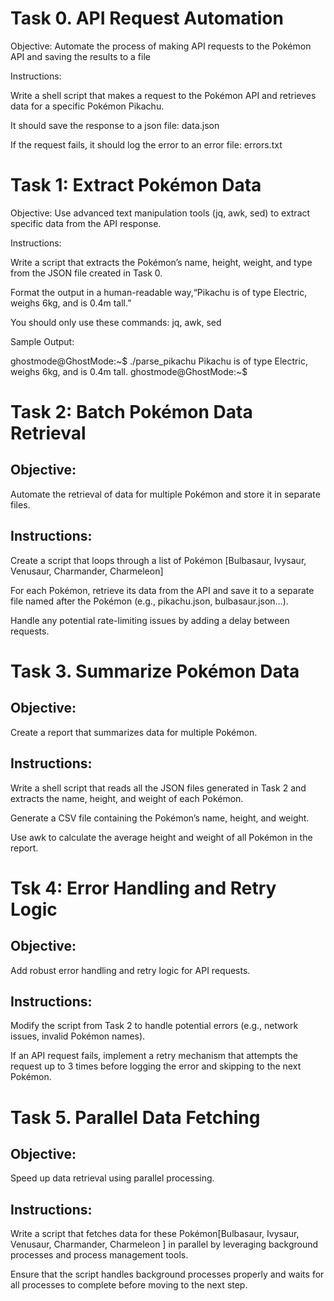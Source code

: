 # Task 0. API Request Automation
Objective: Automate the process of making API requests to the Pokémon API and saving the results to a file

Instructions:

Write a shell script that makes a request to the Pokémon API and retrieves data for a specific Pokémon Pikachu.

It should save the response to a json file: data.json

If the request fails, it should log the error to an error file: errors.txt

# Task 1: Extract Pokémon Data
Objective: Use advanced text manipulation tools (jq, awk, sed) to extract specific data from the API response.

Instructions:

Write a script that extracts the Pokémon’s name, height, weight, and type from the JSON file created in Task 0.

Format the output in a human-readable way,“Pikachu is of type Electric, weighs 6kg, and is 0.4m tall.”

You should only use these commands: jq, awk, sed

Sample Output:

ghostmode@GhostMode:~$ ./parse_pikachu
Pikachu is of type Electric, weighs 6kg, and is 0.4m tall.
ghostmode@GhostMode:~$

# Task 2: Batch Pokémon Data Retrieval
## Objective: 
Automate the retrieval of data for multiple Pokémon and store it in separate files.

## Instructions:

Create a script that loops through a list of Pokémon [Bulbasaur, Ivysaur, Venusaur, Charmander, Charmeleon]

For each Pokémon, retrieve its data from the API and save it to a separate file named after the Pokémon (e.g., pikachu.json, bulbasaur.json…).

Handle any potential rate-limiting issues by adding a delay between requests.

# Task 3. Summarize Pokémon Data

## Objective: 
Create a report that summarizes data for multiple Pokémon.

## Instructions:

Write a shell script that reads all the JSON files generated in Task 2 and extracts the name, height, and weight of each Pokémon.

Generate a CSV file containing the Pokémon’s name, height, and weight.

Use awk to calculate the average height and weight of all Pokémon in the report.


# Tsk 4: Error Handling and Retry Logic
## Objective: 
Add robust error handling and retry logic for API requests.

## Instructions:

Modify the script from Task 2 to handle potential errors (e.g., network issues, invalid Pokémon names).

If an API request fails, implement a retry mechanism that attempts the request up to 3 times before logging the error and skipping to the next Pokémon.

# Task 5. Parallel Data Fetching

## Objective: 
Speed up data retrieval using parallel processing.

## Instructions:

Write a script that fetches data for these Pokémon[Bulbasaur, Ivysaur, Venusaur, Charmander, Charmeleon ] in parallel by leveraging background processes and process management tools.

Ensure that the script handles background processes properly and waits for all processes to complete before moving to the next step.